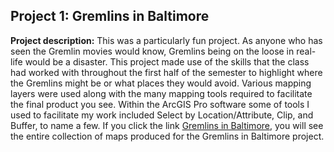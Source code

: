 ## Project 1: Gremlins in Baltimore

**Project description:** This was a particularly fun project. As anyone who has seen the Gremlin movies would know, Gremlins being on the loose in real-life would be a disaster. This project made use of the skills that the class had worked with throughout the first half of the semester to highlight where the Gremlins might be or what places they would avoid. Various mapping layers were used along with the many mapping tools required to facilitate the final product you see. Within the ArcGIS Pro software some of tools I used to facilitate my work included Select by Location/Attribute, Clip, and Buffer, to name a few. If you click the link [Gremlins in Baltimore](../../pdf/gremlins_overview.pdf), you will see the entire collection of maps produced for the Gremlins in Baltimore project. 


